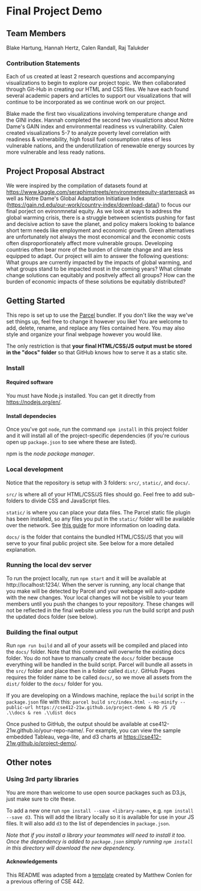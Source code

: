 # Final Project Demo
## Team Members
Blake Hartung, Hannah Hertz, Calen Randall, Raj Talukder
### Contribution Statements
Each of us created at least 2 research questions and accompanying visualizations to begin to explore our project topic. We then collaborated through Git-Hub in creating our HTML and CSS files. We have each found several academic papers and articles to support our visualizations that will continue to be incorporated as we continue work on our project. 

Blake made the first two visualizations involving temperature change and the GINI index.
Hannah completed the second two visualiztions about Notre Dame's GAIN index and environmental readiness vs vulnerability.
Calen created visualizations 5-7 to analyze poverty level correlation with readiness & volnerability, high fossil fuel consumption rates of less vulnerable nations, and the underutilization of renewable energy sources by more vulnerable and less ready nations.

## Project Proposal Abstract
We were inspired by the compilation of datasets found at https://www.kaggle.com/seraphimstreets/environmentequity-starterpack as well as Notre Dame's Global Adaptation Initiatiave Index (https://gain.nd.edu/our-work/country-index/download-data/) to focus our final porject on evironmnetal equity. As we look at ways to address the global warming crisis, there is a struggle between scientists pushing for fast and decisive action to save the planet, and policy makers looking to balance short term needs like employment and economic growth. Green alternatives are unfortunately not always the most economical and the economic costs often disproportionately affect more vulnerable groups. Developing countries often bear more of the burden of climate change and are less equipped to adapt. Our project will aim to answer the following questions: What groups are currently impacted by the impacts of global warming, and what groups stand to be impacted most in the coming years? What climate change solutions can equitably and positvely affect all groups? How can the burden of economic impacts of these solutions be equitably distributed?

## Getting Started

This repo is set up to use the [Parcel](https://parceljs.org/) bundler. If you don't
like the way we've set things up, feel free to change it however you like! You are welcome to add, delete, rename, and replace any files contained here. You may also style and organize your final webpage however you would like. 

The only restriction is that __your final HTML/CSS/JS output must be stored in the "docs" folder__ so that
GitHub knows how to serve it as a static site.
### Install
#### Required software

You must have Node.js installed. You can get it directly from
https://nodejs.org/en/.

#### Install dependecies

Once you've got `node`, run the command `npm install` in this project folder
and it will install all of the project-specific dependencies (if you're curious open up `package.json` to see where these are listed).

npm is the _node package manager_.

### Local development
Notice that the repository is setup with 3 folders: `src/`, `static/`, and `docs/`.

`src/` is where all of your HTML/CSS/JS files should go. Feel free to add sub-folders to divide CSS and JavaScript files.

`static/` is where you can place your data files. The Parcel static file plugin has been installed,
so any files you put in the `static/` folder will be available over the network. See [this guide](https://gist.github.com/mathisonian/46eed3e6102888ddf741829fbbe262ff) for more information on loading data.

`docs/` is the folder that contains the bundled HTML/CSS/JS that you will serve to your final public project site. See below for a more detailed explanation.


### Running the local dev server

To run the project locally, run `npm start` and it will be available at http://localhost:1234/. When the server is running, any local change that you make will be detected by Parcel and your webpage will auto-update with the new changes. Your local changes will not be visible to your team members until you push the changes to your repository. These changes will not be reflected in the final website unless you run the build script and push the updated docs folder (see below).

### Building the final output

Run `npm run build` and all of your assets will be compiled and placed into the `docs/` folder. Note
that this command will overwrite the existing docs folder. You do not have to manually create the `docs/` folder because everything will be handled in the build script. Parcel will bundle all assets in the `src/` folder and place then in a folder called `dist/`. GitHub Pages requires the folder name to be called `docs/`, so we move all assets from the `dist/` folder to the `docs/` folder for you. 

If you are developing on a Windows machine, replace the `build` script in the `package.json` file with this:
`parcel build src/index.html --no-minify --public-url https://cse412-21w.github.io/project-demo & RD /S /Q .\\docs & ren .\\dist docs`

Once pushed to GitHub, the output should be available at cse412-21w.github.io/your-repo-name/. 
For example, you can view the sample embedded Tableau, vega-lite, and d3 charts at https://cse412-21w.github.io/project-demo/.


## Other notes
### Using 3rd party libraries

You are more than welcome to use open source packages such as D3.js, just make sure to cite these.

To add a new one run `npm install --save <library-name>`, e.g. `npm install --save d3`. This will
add the library locally so it is available for use in your JS files. It will also add `d3` to the
list of dependencies in `package.json`.

_Note that if you install a library your teammates will need to install it too. Once the dependency is added
to `package.json` simply running `npm install` in this directory will download the new dependency._

#### Acknowledgements
This README was adapted from a [template](https://github.com/UW-CSE442-WI20/FP-Template) created by Matthew Conlen for a previous offering of CSE 442.
